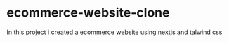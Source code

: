 # ecommerce-website-clone
In this project i created a ecommerce website using nextjs and talwind css
